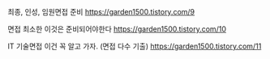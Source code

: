 최종, 인성, 임원면접 준비
https://garden1500.tistory.com/9

면접 최소한 이것은 준비되어야한다
https://garden1500.tistory.com/10

IT 기술면접 이건 꼭 알고 가자. (면접 다수 기출)
https://garden1500.tistory.com/11
